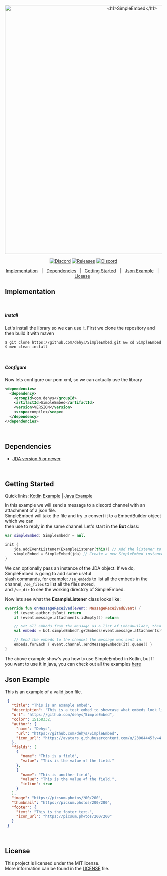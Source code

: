 <br>
<br>
<div align="center" id="top"> 
  <img src="https://i.imgur.com/GD3Huxq.png" width="800px" alt="<h1>SimpleEmbed</h1>" />
</div>
<p align="center">
  <a href="https://discord.gg/DdnayChh4g"><img alt="Discord" src="https://img.shields.io/discord/435431724831211522?color=%237289DA&label=%20%E2%80%8E%20%E2%80%8E%20%E2%80%8EDiscord%20%E2%80%8E&logo=Discord&logoColor=%237289DA&style=flat-square"></a>
  <a href="https://github.com/devflask/StatisticsLib/releases"><img alt="Releases" src="https://img.shields.io/github/v/release/dehys/SimpleEmbed?color=%2354f95f&label=Latest%20Release&logo=GitHub&logoColor=%2354f95f&style=flat-square"></a>
  <a href="https://en.wikipedia.org/wiki/MIT_License"><img alt="Discord" src="https://img.shields.io/github/license/devflask/StatisticsLib?color=%23f9a154&label=License&style=flat-square"></a>
</p>
<p align="center">
  <a href="https://github.com/dehys/SimpleEmbed/#implementation">Implementation</a> &#xa0; | &#xa0;
  <a href="https://github.com/dehys/SimpleEmbed/#dependencies">Dependencies</a> &#xa0; | &#xa0;
  <a href="https://github.com/dehys/SimpleEmbed/#getting-started">Getting Started</a> &#xa0; | &#xa0;
  <a href="https://github.com/dehys/SimpleEmbed/#json-example">Json Example</a> &#xa0; | &#xa0;
  <a href="https://github.com/dehys/SimpleEmbed/#license">License</a> &#xa0;
</p>

## Implementation ##
<br>
<h5>Install</h5>
Let's install the library so we can use it. First we clone the repository and then build it with maven

```
$ git clone https://github.com/dehys/SimpleEmbed.git && cd SimpleEmbed
$ mvn clean install
```
<br>

<h5>Configure</h5>
Now lets configure our pom.xml, so we can actually use the library

```xml
<dependencies>
  <dependency>
    <groupId>com.dehys</groupId>
    <artifactId>SimpleEmbed</artifactId>
    <version>VERSION</version>
    <scope>compile</scope>
  </dependency>
</dependencies>
```
<br>

## Dependencies ##
- [JDA version 5 or newer](https://github.com/DV8FromTheWorld/JDA/releases)
<br>

## Getting Started ##
Quick links: [Kotlin Example](https://github.com/dehys/SimpleEmbed/blob/36ea2729ba64d2b9d0599deccfb535e6ecfcc872/src/main/java/com/dehys/simpleembed/examples/KotlinExample.kt#L13) | [Java Example](https://github.com/dehys/SimpleEmbed/blob/36ea2729ba64d2b9d0599deccfb535e6ecfcc872/src/main/java/com/dehys/simpleembed/examples/JavaExample.java#L15)

In this example we will send a message to a discord channel with an attachment of a json file.<br>
SimpleEmbed will take the file and try to convert it to a EmbedBuilder object which we can<br>
then use to reply in the same channel. Let's start in the **Bot** class:<br>
```kotlin
var simpleEmbed: SimpleEmbed? = null

init {
    jda.addEventListener(ExampleListener(this)) // Add the listener to the JDA instance
    simpleEmbed = SimpleEmbed(jda) // Create a new SimpleEmbed instance, optionally passing a JDA instance
}
```
We can optionally pass an instance of the JDA object. If we do, SimpleEmbed is going to add some useful<br>
slash commands, for example: `/se_embeds` to list all the embeds in the channel, `/se_files` to list all the files stored,<br>
and `/se_dir` to see the working directory of SimpleEmbed.

Now lets see what the **ExampleListener** class looks like:
```kotlin
override fun onMessageReceived(event: MessageReceivedEvent) {
    if (event.author.isBot) return
    if (event.message.attachments.isEmpty()) return

    // Get all embeds from the message as a list of EmbedBuilder, then map them to a list of MessageEmbed by calling build() on each one.
    val embeds = bot.simpleEmbed?.getEmbeds(event.message.attachments)?.map { it.build() } ?: emptyList()

    // Send the embeds to the channel the message was sent in.
    embeds.forEach { event.channel.sendMessageEmbeds(it).queue() }
}
```
The above example show's you how to use SimpleEmbed in Kotlin, but If you want to use it in java, you can check out all the examples [here](https://github.com/dehys/SimpleEmbed/tree/main/src/main/java/com/dehys/simpleembed/examples)
<br>

## Json Example ##
This is an example of a valid json file.
```json
 {
   "title": "This is an example embed",
   "description": "This is a test embed to showcase what embeds look like and how they work.",
   "url": "https://github.com/dehys/SimpleEmbed",
   "color": 15158332,
   "author": {
     "name": "Dehys",
     "url": "https://github.com/dehys/SimpleEmbed",
     "icon_url": "https://avatars.githubusercontent.com/u/23004445?v=4.png"
   },
   "fields": [
     {
       "name": "This is a field",
       "value": "This is the value of the field."
     },
     {
       "name": "This is another field",
       "value": "This is the value of the field.",
       "inline": true
     }
   ],
   "image": "https://picsum.photos/200/200",
   "thumbnail": "https://picsum.photos/200/200",
   "footer": {
     "text": "This is the footer text.",
     "icon_url": "https://picsum.photos/200/200"
   }
 }
```
<br>

## License ##
This project is licensed under the MIT license.</br>
More information can be found in the [LICENSE](https://github.com/dehys/SimpleEmbed/blob/main/LICENSE) file.
